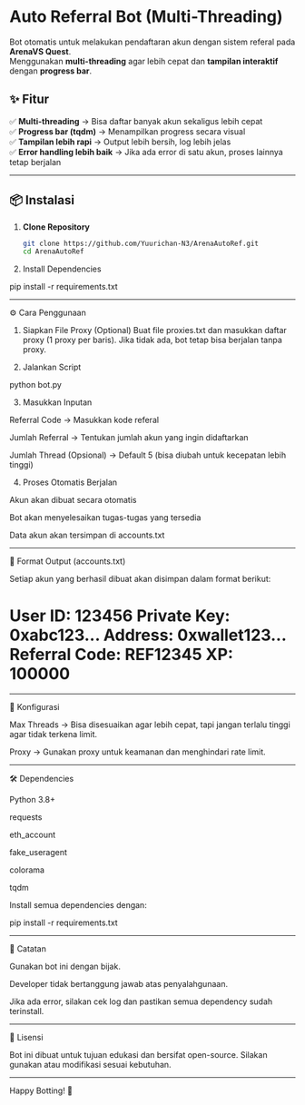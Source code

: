 # Auto Referral Bot (Multi-Threading)

Bot otomatis untuk melakukan pendaftaran akun dengan sistem referal pada **ArenaVS Quest**.  
Menggunakan **multi-threading** agar lebih cepat dan **tampilan interaktif** dengan **progress bar**.

## ✨ Fitur
✅ **Multi-threading** → Bisa daftar banyak akun sekaligus lebih cepat  
✅ **Progress bar (tqdm)** → Menampilkan progress secara visual  
✅ **Tampilan lebih rapi** → Output lebih bersih, log lebih jelas  
✅ **Error handling lebih baik** → Jika ada error di satu akun, proses lainnya tetap berjalan  

---

## 📦 Instalasi

1. **Clone Repository**
   ```sh
   git clone https://github.com/Yuurichan-N3/ArenaAutoRef.git
   cd ArenaAutoRef

2. Install Dependencies

pip install -r requirements.txt




---

⚙️ Cara Penggunaan

1. Siapkan File Proxy (Optional)
Buat file proxies.txt dan masukkan daftar proxy (1 proxy per baris). Jika tidak ada, bot tetap bisa berjalan tanpa proxy.


2. Jalankan Script

python bot.py


3. Masukkan Inputan

Referral Code → Masukkan kode referal

Jumlah Referral → Tentukan jumlah akun yang ingin didaftarkan

Jumlah Thread (Opsional) → Default 5 (bisa diubah untuk kecepatan lebih tinggi)



4. Proses Otomatis Berjalan

Akun akan dibuat secara otomatis

Bot akan menyelesaikan tugas-tugas yang tersedia

Data akun akan tersimpan di accounts.txt





---

📄 Format Output (accounts.txt)

Setiap akun yang berhasil dibuat akan disimpan dalam format berikut:

User ID: 123456
Private Key: 0xabc123...
Address: 0xwallet123...
Referral Code: REF12345
XP: 100000
============================================================


---

🔧 Konfigurasi

Max Threads → Bisa disesuaikan agar lebih cepat, tapi jangan terlalu tinggi agar tidak terkena limit.

Proxy → Gunakan proxy untuk keamanan dan menghindari rate limit.



---

🛠 Dependencies

Python 3.8+

requests

eth_account

fake_useragent

colorama

tqdm


Install semua dependencies dengan:

pip install -r requirements.txt


---

🚀 Catatan

Gunakan bot ini dengan bijak.

Developer tidak bertanggung jawab atas penyalahgunaan.

Jika ada error, silakan cek log dan pastikan semua dependency sudah terinstall.



---

📌 Lisensi

Bot ini dibuat untuk tujuan edukasi dan bersifat open-source.
Silakan gunakan atau modifikasi sesuai kebutuhan.


---

Happy Botting! 🚀
